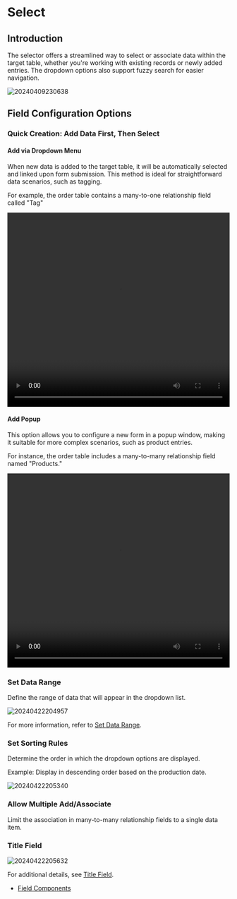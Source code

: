 # Select

## Introduction

The selector offers a streamlined way to select or associate data within the target table, whether you're working with existing records or newly added entries. The dropdown options also support fuzzy search for easier navigation.

![20240409230638](https://static-docs.nocobase.com/20240409230638.png)

## Field Configuration Options

### Quick Creation: Add Data First, Then Select

#### Add via Dropdown Menu

When new data is added to the target table, it will be automatically selected and linked upon form submission. This method is ideal for straightforward data scenarios, such as tagging.

For example, the order table contains a many-to-one relationship field called "Tag"

<video width="100%" height="440" controls>
      <source src="https://static-docs.nocobase.com/20240410113002.mp4" type="video/mp4">
</video>

#### Add Popup

This option allows you to configure a new form in a popup window, making it suitable for more complex scenarios, such as product entries.

For instance, the order table includes a many-to-many relationship field named "Products."

<video width="100%" height="440" controls>
      <source src="https://static-docs.nocobase.com/20240410113351.mp4" type="video/mp4">
</video>

### Set Data Range

Define the range of data that will appear in the dropdown list.

![20240422204957](https://static-docs.nocobase.com/20240422204957.png)

For more information, refer to [Set Data Range](/handbook/ui/fields/field-settings/data-scope).

### Set Sorting Rules

Determine the order in which the dropdown options are displayed.

Example: Display in descending order based on the production date.

![20240422205340](https://static-docs.nocobase.com/20240422205340.png)

### Allow Multiple Add/Associate

Limit the association in many-to-many relationship fields to a single data item.

### Title Field

![20240422205632](https://static-docs.nocobase.com/20240422205632.gif)

For additional details, see [Title Field](/handbook/ui/fields/field-settings/title-field).

- [Field Components](/handbook/ui/fields/association-field)
